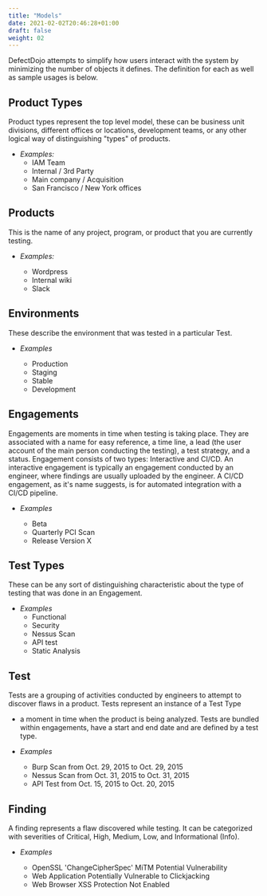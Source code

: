 ```yaml
---
title: "Models"
date: 2021-02-02T20:46:28+01:00
draft: false
weight: 02
---
```



DefectDojo attempts to simplify how users interact with the system by
minimizing the number of objects it defines. The definition for each as
well as sample usages is below.

Product Types
-------------

Product types represent the top level model, these can be business unit
divisions, different offices or locations, development teams, or any
other logical way of distinguishing \"types\" of products.

- *Examples:*
    -   IAM Team
    -   Internal / 3rd Party
    -   Main company / Acquisition
    -   San Francisco / New York offices

Products
--------

This is the name of any project, program, or product that you are
currently testing.

- *Examples:*

    -   Wordpress
    -   Internal wiki
    -   Slack

Environments
------------

These describe the environment that was tested in a particular Test.

- *Examples*

    -   Production
    -   Staging
    -   Stable
    -   Development

Engagements
-----------

Engagements are moments in time when testing is taking place. They are
associated with a name for easy reference, a time line, a lead (the user
account of the main person conducting the testing), a test strategy, and
a status. Engagement consists of two types: Interactive and CI/CD. An
interactive engagement is typically an engagement conducted by an
engineer, where findings are usually uploaded by the engineer. A CI/CD
engagement, as it\'s name suggests, is for automated integration with a
CI/CD pipeline.

-   *Examples*

    -   Beta
    -   Quarterly PCI Scan
    -   Release Version X

Test Types
----------

These can be any sort of distinguishing characteristic about the type of
testing that was done in an Engagement.

- *Examples*
    -   Functional
    -   Security
    -   Nessus Scan
    -   API test
    -   Static Analysis

Test
----

Tests are a grouping of activities conducted by engineers to attempt to
discover flaws in a product. Tests represent an instance of a Test Type
- a moment in time when the product is being analyzed. Tests are bundled
within engagements, have a start and end date and are defined by a test
type.

- *Examples*
    -   Burp Scan from Oct. 29, 2015 to Oct. 29, 2015
    -   Nessus Scan from Oct. 31, 2015 to Oct. 31, 2015
    -   API Test from Oct. 15, 2015 to Oct. 20, 2015

Finding
-------

A finding represents a flaw discovered while testing. It can be
categorized with severities of Critical, High, Medium, Low, and
Informational (Info).

- *Examples*

    -   OpenSSL \'ChangeCipherSpec\' MiTM Potential Vulnerability
    -   Web Application Potentially Vulnerable to Clickjacking
    -   Web Browser XSS Protection Not Enabled
